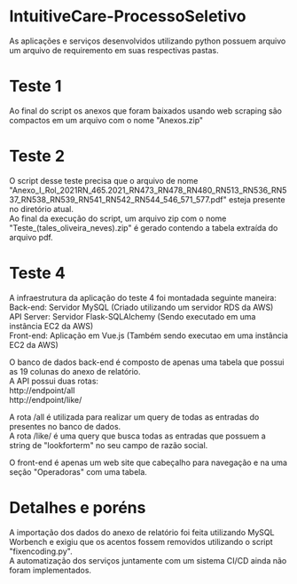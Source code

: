 # IntuitiveCare-ProcessoSeletivo

As aplicações e serviços desenvolvidos utilizando python possuem arquivo um arquivo de requiremento em suas respectivas pastas. <br />

# Teste 1 
Ao final do script os anexos que foram baixados usando web scraping são compactos em um arquivo com o nome "Anexos.zip" <br />

# Teste 2 
O script desse teste precisa que o arquivo de nome "Anexo_I_Rol_2021RN_465.2021_RN473_RN478_RN480_RN513_RN536_RN537_RN538_RN539_RN541_RN542_RN544_546_571_577.pdf" esteja presente no diretório atual.<br />
Ao final da execução do script, um arquivo zip com o nome "Teste_(tales_oliveira_neves).zip" é gerado contendo a tabela extraída do arquivo pdf.<br />
# Teste 4

 A infraestrutura da aplicação do teste 4 foi montadada seguinte maneira: <br />
  Back-end: Servidor MySQL (Criado utilizando um servidor RDS da AWS) <br />
  API Server: Servidor Flask-SQLAlchemy (Sendo executado em uma instância EC2 da AWS) <br />
  Front-end: Aplicação em Vue.js (Também sendo executao em uma instância EC2 da AWS) <br />
 
 O banco de dados back-end é composto de apenas uma tabela que possui as 19 colunas do anexo de relatório. <br />
 A API possui duas rotas: <br />
   http://endpoint/all <br />
   http://endpoint/like/<lookforterm> <br />
  
  A rota /all é utilizada para realizar um query de todas as entradas do presentes no banco de dados.<br />
  A rota /like/<lookforterm> é uma query que busca todas as entradas que possuem a string de "lookforterm" no seu campo de razão social.
  
 O front-end é apenas um web site que cabeçalho para navegação e na uma seção "Operadoras" com uma tabela.
 
 # Detalhes e poréns
 A importação dos dados do anexo de relatório foi feita utilizando MySQL Worbench e exigiu que os acentos fossem removidos utilizando o script "fixencoding.py".<br />
 A automatização dos serviços juntamente com um sistema CI/CD ainda não foram implementados.
